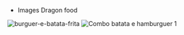 * Images Dragon food



![burguer-e-batata-frita](https://github.com/Everton10info/imagens/assets/64455494/a10d2602-7500-4c1a-95b2-72ff9070b096)
![Combo batata e hamburguer 1](https://github.com/Everton10info/imagens/assets/64455494/ec7033cd-591e-4506-9a6a-06dead6bfc2b)
